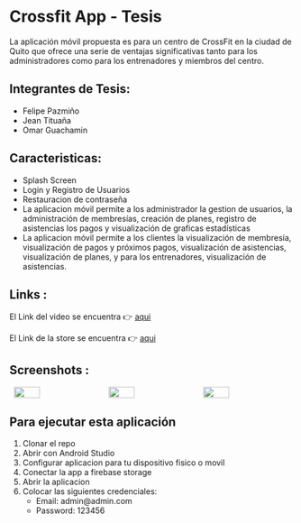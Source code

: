 # Crossfit App - Tesis

La aplicación móvil propuesta es para un centro de CrossFit en la ciudad de Quito que ofrece una serie de ventajas significativas tanto para los administradores como para los entrenadores y miembros del centro.<br>

## Integrantes de Tesis:

<ul>
<li>Felipe Pazmiño</li>
<li>Jean Tituaña</li>
<li>Omar Guachamin</li>
</ul>

## Caracteristicas:

<ul>

<li>Splash Screen</li>
<li>Login y Registro de Usuarios</li>
<li>Restauracion de contraseña</li>
<li>La aplicacion móvil permite a los administrador la gestion de usuarios, la administración de membresías, creación de planes, registro de asistencias los pagos y visualización de graficas estadísticas</li>
<li>La aplicacion móvil permite a los clientes la visualización de membresía, visualización de pagos y próximos pagos, visualización de asistencias, visualización de planes, y para los entrenadores, visualización de asistencias.</li>
</ul>

## Links :

El Link del video se encuentra 👉 <a href="[https://www.youtube.com/watch?v=JNIEESohTCY](https://www.youtube.com/watch?v=IKkVLPiGYLU&t=2s)">aqui</a>

El Link de la store se encuentra 👉 <a href="[https://drive.google.com/drive/folders/1gKFEISCkPzpRmPfXcPmBHERrHHzdRPMK](https://crossfit-app.uptodown.com/android)">aqui</a>


## Screenshots :

<div style="display: flex; justify-content: space-around;">
  <img src="https://github.com/Jeant10/topo_app/assets/74752987/af9248c2-f305-413a-987e-397679300742" width="30%" />
  <img src="https://github.com/Jeant10/topo_app/assets/74752987/8b37d68a-bed4-4c1f-a5fd-38f8e3cdafd0" width="30%" />
  <img src="https://github.com/Jeant10/topo_app/assets/74752987/8b37d68a-bed4-4c1f-a5fd-38f8e3cdafd0" width="30%" />
</div>

## Para ejecutar esta aplicación

<ol>
<li>Clonar el repo</li>
<li>Abrir con Android Studio</b></li>
<li>Configurar aplicacion para tu dispositivo fisico o movil</b></li>
<li>Conectar la app a firebase storage</b></li>
<li>Abrir la aplicacion</b></li>
<li>Colocar las siguientes credenciales: 
<ul>
<li>Email: admin@admin.com</li>
<li>Password: 123456</li>
</ul>
</b></li>
